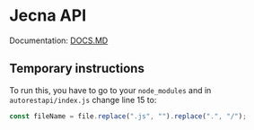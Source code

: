 # Jecna API
Documentation: [DOCS.MD](DOCS.MD)

## Temporary instructions
To run this, you have to go to your `node_modules` and in `autorestapi/index.js` change line 15 to:
```js
const fileName = file.replace(".js", "").replace(".", "/");
```